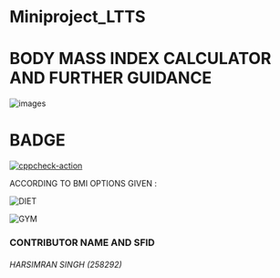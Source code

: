 # Miniproject_LTTS

# BODY MASS INDEX CALCULATOR AND FURTHER GUIDANCE

![images](https://user-images.githubusercontent.com/80378720/114139785-18961880-992d-11eb-8612-b8e35f3b4a9c.png)

# BADGE 
[![cppcheck-action](https://github.com/258292-harsimran/Miniproject_LTTS/actions/workflows/cppcheck.yml/badge.svg)](https://github.com/258292-harsimran/Miniproject_LTTS/actions/workflows/cppcheck.yml)

ACCORDING TO BMI OPTIONS GIVEN :

![DIET](https://user-images.githubusercontent.com/80378720/114140520-fcdf4200-992d-11eb-96ab-d62ae0cafe17.png)

![GYM](https://user-images.githubusercontent.com/80378720/114140491-f4870700-992d-11eb-949a-e23ab514ba5f.png)


### CONTRIBUTOR NAME AND SFID

###### HARSIMRAN SINGH (258292)

